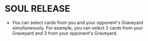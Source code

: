 # SOUL RELEASE

*   You can select cards from you and your opponent's Graveyard simultaneously. For example, you can select 2 cards from your Graveyard and 3 from your opponent's Graveyard.
